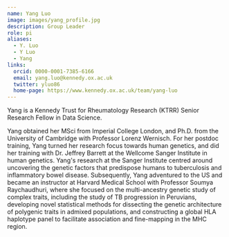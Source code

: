 ```yaml
---
name: Yang Luo
image: images/yang_profile.jpg
description: Group Leader
role: pi
aliases:
  - Y. Luo
  - Y Luo
  - Yang
links:
  orcid: 0000-0001-7385-6166
  email: yang.luo@kennedy.ox.ac.uk
  twitter: yluo86
  home-page: https://www.kennedy.ox.ac.uk/team/yang-luo
---
```


Yang is a Kennedy Trust for Rheumatology Research (KTRR) Senior Research Fellow in Data Science. 

Yang obtained her MSci from Imperial College London, and Ph.D. from the University of Cambridge with Professor Lorenz Wernisch. For her postdoc training, Yang turned her research focus towards human genetics, and did her training with Dr. Jeffrey Barrett at the Wellcome Sanger Institute in human genetics. Yang's research at the Sanger Institute centred around uncovering the genetic factors that predispose humans to tuberculosis and inflammatory bowel disease. Subsequently, Yang adventured to the US and became an instructor at Harvard Medical School with Professor Soumya Raychaudhuri, where she focused on the multi-ancestry genetic study of complex traits, including the study of TB progression in Peruvians, developing novel statistical methods for dissecting the genetic architecture of polygenic traits in admixed populations, and constructing a global HLA haplotype panel to facilitate association and fine-mapping in the MHC region.